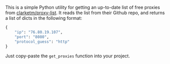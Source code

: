 This is a simple Python utility for getting an up-to-date list of free proxies from [clarketm/proxy-list](https://github.com/clarketm/proxy-list). It reads the list from their Github repo, and returns a list of dicts in the following format:
```python
{
    "ip": "76.80.19.107",
    "port": "8080",
    "protocol_guess": "http"
}
```

Just copy-paste the `get_proxies` function into your project.